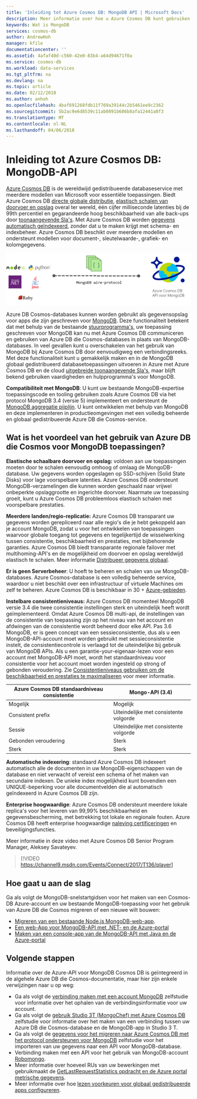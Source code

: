 ```yaml
---
title: 'Inleiding tot Azure Cosmos DB: MongoDB API | Microsoft Docs'
description: Meer informatie over hoe u Azure Cosmos DB kunt gebruiken om op te slaan en query grote hoeveelheden JSON-documenten met een lage latentie met behulp van de populaire OSS MongoDB APIs.
keywords: Wat is MongoDB
services: cosmos-db
author: AndrewHoh
manager: kfile
documentationcenter: ''
ms.assetid: 4afaf40d-c560-42e0-83b4-a64d94671f0a
ms.service: cosmos-db
ms.workload: data-services
ms.tgt_pltfrm: na
ms.devlang: na
ms.topic: article
ms.date: 02/12/2018
ms.author: anhoh
ms.openlocfilehash: 4baf691268fdb11f769a39144c2b5461ee9c2362
ms.sourcegitcommit: 5b2ac9e6d8539c11ab0891b686b8afa12441a8f3
ms.translationtype: MT
ms.contentlocale: nl-NL
ms.lasthandoff: 04/06/2018
---
```

# <a name="introduction-to-azure-cosmos-db-mongodb-api"></a>Inleiding tot Azure Cosmos DB: MongoDB-API

[Azure Cosmos DB](../cosmos-db/introduction.md) is de wereldwijd gedistribueerde databaseservice met meerdere modellen van Microsoft voor essentiële toepassingen. Biedt Azure Cosmos DB [directe globale distributie](distribute-data-globally.md), [elastisch schalen van doorvoer en opslag](partition-data.md) overal ter wereld, één cijfer milliseconde latenties bij de 99th percentiel en gegarandeerde hoog beschikbaarheid van alle back-ups door [toonaangevende Sla's](https://azure.microsoft.com/support/legal/sla/cosmos-db/). Met Azure Cosmos DB worden [gegevens automatisch geïndexeerd](http://www.vldb.org/pvldb/vol8/p1668-shukla.pdf), zonder dat u te maken krijgt met schema- en indexbeheer. Azure Cosmos DB beschikt over meerdere modellen en ondersteunt modellen voor document-, sleutelwaarde-, grafiek- en kolomgegevens. 

![Azure Cosmos DB: MongoDB API](./media/mongodb-introduction/cosmosdb-mongodb.png) 

Azure DB Cosmos-databases kunnen worden gebruikt als gegevensopslag voor apps die zijn geschreven voor [MongoDB](https://docs.mongodb.com/manual/introduction/). Deze functionaliteit betekent dat met behulp van de bestaande [stuurprogramma's](https://docs.mongodb.org/ecosystem/drivers/), uw toepassing geschreven voor MongoDB kan nu met Azure Cosmos DB communiceren en gebruiken van Azure DB die Cosmos-databases in plaats van MongoDB-databases. In veel gevallen kunt u overschakelen van het gebruik van MongoDB bij Azure Cosmos DB door eenvoudigweg een verbindingsreeks. Met deze functionaliteit kunt u gemakkelijk maken en in de MongoDB globaal gedistribueerd databasetoepassingen uitvoeren in Azure met Azure Cosmos DB en de cloud [uitgebreide toonaangevende Sla's](https://azure.microsoft.com/support/legal/sla/cosmos-db), maar blijft bekend gebruiken vaardigheden en hulpprogramma's voor MongoDB.

**Compatibiliteit met MongoDB**: U kunt uw bestaande MongoDB-expertise toepassingscode en tooling gebruiken zoals Azure Cosmos DB via het protocol MongoDB 3.4 (versie 5) implementeert en ondersteunt de [MongoDB aggregatie pijplijn](mongodb-feature-support.md#aggregation-pipeline). U kunt ontwikkelen met behulp van MongoDB en deze implementeren in productieomgevingen met een volledig beheerde en globaal gedistribueerde Azure DB die Cosmos-service.

## <a name="what-is-the-benefit-of-using-azure-cosmos-db-for-mongodb-applications"></a>Wat is het voordeel van het gebruik van Azure DB die Cosmos voor MongoDB toepassingen?

**Elastische schaalbare doorvoer en opslag:** voldoen aan uw toepassingen moeten door te schalen eenvoudig omhoog of omlaag de MongoDB-database. Uw gegevens worden opgeslagen op SSD-schijven (Solid State Disks) voor lage voorspelbare latenties. Azure Cosmos DB ondersteunt MongoDB-verzamelingen die kunnen worden geschaald naar vrijwel onbeperkte opslaggrootte en ingerichte doorvoer. Naarmate uw toepassing groeit, kunt u Azure Cosmos DB probleemloos elastisch schalen met voorspelbare prestaties. 

**Meerdere landen/regio-replicatie:** Azure Cosmos DB transparant uw gegevens worden gerepliceerd naar alle regio's die je hebt gekoppeld aan je account MongoDB, zodat u voor het ontwikkelen van toepassingen waarvoor globale toegang tot gegevens en tegelijkertijd de wisselwerking tussen consistentie, beschikbaarheid en prestaties, met bijbehorende garanties. Azure Cosmos DB biedt transparante regionale failover met multihoming-API's en de mogelijkheid om doorvoer en opslag wereldwijd elastisch te schalen. Meer informatie [Distribueer gegevens globaal](distribute-data-globally.md).

**Er is geen Serverbeheer**: U hoeft te beheren en schalen van uw MongoDB-databases. Azure Cosmos-database is een volledig beheerde service, waardoor u niet beschikt over een infrastructuur of virtuele Machines om zelf te beheren. Azure Cosmos DB is beschikbaar in 30 + [Azure-gebieden](https://azure.microsoft.com/regions/services/).

**Instelbare consistentieniveaus:** Azure Cosmos DB momenteel MongoDB versie 3.4 die twee consistentie instellingen sterk en uiteindelijk heeft wordt geïmplementeerd. Omdat Azure Cosmos DB multi-api, de instellingen van de consistentie van toepassing zijn op het niveau van het account en afdwingen van de consistentie wordt beheerd door elke API. Pas 3.6 MongoDB, er is geen concept van een sessieconsistentie, dus als u een MongoDB-API-account moet worden gebruikt met sessieconsistentie instelt, de consistentiecontrole is verlaagd tot de uiteindelijke bij gebruik van MongoDB APIs. Als u een garantie-your-eigenaar-lezen voor een account met MongoDB-API moet, wordt het standaardniveau voor consistentie voor het account moet worden ingesteld op strong of gebonden veroudering. Zie [Consistentieniveaus gebruiken om de beschikbaarheid en prestaties te maximaliseren](consistency-levels.md) voor meer informatie.

| Azure Cosmos DB standaardniveau consistentie |   Mongo-API (3.4) |
|---|---|
|Mogelijk| Mogelijk |
|Consistent prefix| Uiteindelijke met consistente volgorde |
|Sessie| Uiteindelijke met consistente volgorde |
|Gebonden veroudering| Sterk |
| Sterk | Sterk |

**Automatische indexering**: standaard Azure Cosmos DB indexeert automatisch alle de documenten in uw MongoDB-eigenschappen van de database en niet verwacht of vereist een schema of het maken van secundaire indexen. De unieke index mogelijkheid kunt bovendien een UNIQUE-beperking voor alle documentvelden die al automatisch geïndexeerd in Azure Cosmos DB zijn.

**Enterprise hoogwaardige**: Azure Cosmos DB ondersteunt meerdere lokale replica's voor het leveren van 99,99% beschikbaarheid en gegevensbescherming, met betrekking tot lokale en regionale fouten. Azure Cosmos DB heeft enterprise hoogwaardige [naleving certificeringen](https://www.microsoft.com/trustcenter) en beveiligingsfuncties. 

Meer informatie in deze video met Azure Cosmos DB Senior Program Manager, Aleksey Savateyev.

> [!VIDEO https://channel9.msdn.com/Events/Connect/2017/T136/player]
> 

## <a name="how-to-get-started"></a>Hoe gaat u aan de slag

Ga als volgt de MongoDB-snelstartgidsen voor het maken van een Cosmos-DB Azure-account en uw bestaande MongoDB-toepassing voor het gebruik van Azure DB die Cosmos migreren of een nieuwe wilt bouwen:

* [Migreren van een bestaande Node.js MongoDB-web-app](create-mongodb-nodejs.md).
* [Een web-App voor MongoDB-API met .NET- en de Azure-portal](create-mongodb-dotnet.md)
* [Maken van een console-app van de MongoDB-API met Java en de Azure-portal](create-mongodb-java.md)

## <a name="next-steps"></a>Volgende stappen

Informatie over de Azure-API voor MongoDB Cosmos DB is geïntegreerd in de algehele Azure DB die Cosmos-documentatie, maar hier zijn enkele verwijzingen naar u op weg:

* Ga als volgt de [verbinding maken met een account MongoDB](connect-mongodb-account.md) zelfstudie voor informatie over het ophalen van de verbindingsinformatie voor uw account.
* Ga als volgt de [gebruik Studio 3T (MongoChef) met Azure Cosmos DB](mongodb-mongochef.md) zelfstudie voor informatie over het maken van een verbinding tussen uw Azure DB die Cosmos-database en de MongoDB-app in Studio 3 T.
* Ga als volgt de [gegevens voor het migreren naar Azure Cosmos DB met het protocol ondersteunen voor MongoDB](mongodb-migrate.md) zelfstudie voor het importeren van uw gegevens naar een API voor MongoDB-database.
* Verbinding maken met een API voor het gebruik van MongoDB-account [Robomongo](mongodb-robomongo.md).
* Meer informatie over hoeveel RUs van uw bewerkingen met gebruikmaakt de [GetLastRequestStatistics opdracht en de Azure portal metrische gegevens](request-units.md#GetLastRequestStatistics).
* Meer informatie over hoe [lezen voorkeuren voor globaal gedistribueerde apps configureren](../cosmos-db/tutorial-global-distribution-mongodb.md).
